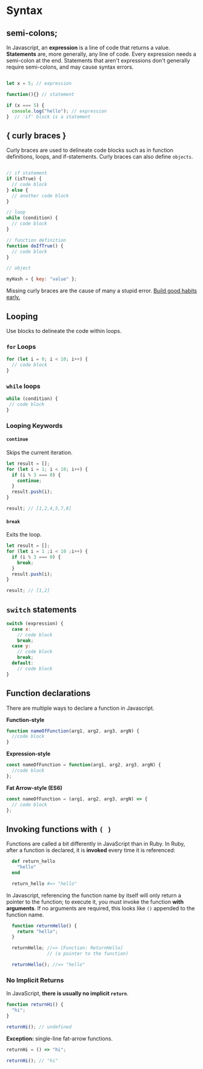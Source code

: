 # Syntax

## semi-colons;

In Javascript, an __expression__ is a line of code that returns a value. __Statements__ are, more generally, any line of code. Every expression needs a semi-colon at the end. Statements that aren't expressions don't generally require semi-colons, and may cause syntax errors.

```javascript

let x = 5; // expression

function(){} // statement

if (x === 5) {
  console.log("hello"); // expression
}  // 'if' block is a statement
```

## { curly braces }

Curly braces are used to delineate code blocks such as in function definitions, loops, and if-statements.  Curly braces can also define `objects`.

```javascript

// if statement
if (isTrue) {
  // code block
} else {
  // another code block
}

// loop
while (condition) {
  // code block
}

// function definition
function doIfTrue() {
  // code block
}

// object

myHash = { key: "value" };

```

Missing curly braces are the cause of many a stupid error. [Build good habits early.](indentation.md)

## Looping

Use blocks to delineate the code within loops.

### `for` Loops

```js
for (let i = 0; i < 10; i++) {
  // code block
}
```

### `while` loops

```js
while (condition) {
 // code block
}
```
### Looping Keywords

#### `continue`

Skips the current iteration.

```javascript
let result = [];
for (let i = 1; i < 10; i++) {
  if (i % 3 === 0) {
    continue;
  }
  result.push(i);
}

result; // [1,2,4,5,7,8]
```

#### `break`

Exits the loop.
```js
let result = [];
for (let i = 1 ;i < 10 ;i++) {
  if (i % 3 === 0) {
    break;
  }
  result.push(i);
}

result; // [1,2]
```


## `switch` statements

```js
switch (expression) {
  case x:
    // code block
    break;
  case y:
    // code block
    break;
  default:
    // code block
}
```

## Function declarations

There are multiple ways to declare a function in Javascript.

**Function-style**
```js
function nameOfFunction(arg1, arg2, arg3, argN) {
  //code block
}
```
**Expression-style**
```js
const nameOfFunction = function(arg1, arg2, arg3, argN) {
  //code block
};
```
**Fat Arrow-style (ES6)**
```js
const nameOfFunction = (arg1, arg2, arg3, argN) => {
  // code block
};
```

## Invoking functions with `( )`

Functions are called a bit differently in JavaScript than in Ruby. In Ruby, after a function is declared, it is **invoked** every time it is referenced:

```ruby
  def return_hello
    "hello"
  end

  return_hello #=> "hello"
```

In Javascript, referencing the function name by itself will only return a pointer to the function; to execute it, you must invoke the function **with arguments**. If no arguments are required, this looks like `()` appended to the function name.

```javascript
  function returnHello() {
    return "hello";
  }

  returnHello; //=> [Function: ReturnHello]
               // (a pointer to the function)

  returnHello(); //=> "hello"
```

### No Implicit Returns

In JavaScript, **there is usually no implicit `return`**.

```javascript
function returnHi() {
  "hi";
}

returnHi(); // undefined
```

**Exception:** single-line fat-arrow functions.
```js
returnHi = () => "hi";

returnHi(); // "hi"
```
